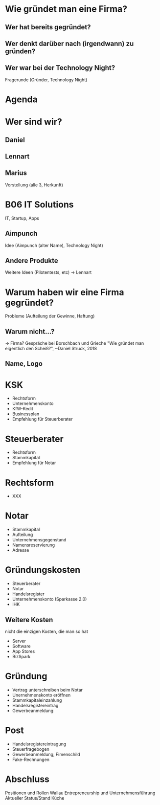 # Wie gründet man eine Firma?
## Wer hat bereits gegründet?
## Wer denkt darüber nach (irgendwann) zu gründen?
## Wer war bei der Technology Night?
Fragerunde (Gründer, Technology Night)

# Agenda

# Wer sind wir?
## Daniel
## Lennart
## Marius
Vorstellung (alle 3, Herkunft)

# B06 IT Solutions
IT, Startup, Apps
## Aimpunch
Idee (Aimpunch (alter Name), Technology Night)
## Andere Produkte
Weitere Ideen (Pilotentests, etc) -> Lennart

# Warum haben wir eine Firma gegründet?
Probleme (Aufteilung der Gewinne, Haftung)
## Warum nicht...?
-> Firma? Gespräche bei Borschbach und Grieche
"Wie gründet man eigentlich den Scheiß?", ~Daniel Struck, 2018
## Name, Logo

# KSK
- Rechtsform
- Unternehmenskonto
- KfW-Kedit
- Businessplan
- Empfehlung für Steuerberater

# Steuerberater
- Rechtsform
- Stammkapital
- Empfehlung für Notar

# Rechtsform
- XXX

# Notar
- Stammkapital
- Aufteilung
- Unternehmensgegenstand
- Namensreservierung
- Adresse

# Gründungskosten
- Steuerberater
- Notar
- Handelsregister
- Unternehmenskonto (Sparkasse 2.0)
- IHK

## Weitere Kosten
nicht die einzigen Kosten, die man so hat
- Server
- Software
- App Stores
- BizSpark

# Gründung
- Vertrag unterschreiben beim Notar
- Unernehmenskonto eröffnen
- Stammkapitaleinzahlung
- Handelsregistereintrag
- Gewerbeanmeldung

# Post
- Handelsregistereintragung
- Steuerfragebogen
- Gewerbeanmeldung, Fimenschild
- Fake-Rechnungen

# Abschluss
Positionen und Rollen
Wallau Entrepreneurship und Unternehmensführung
Aktueller Status/Stand
Küche